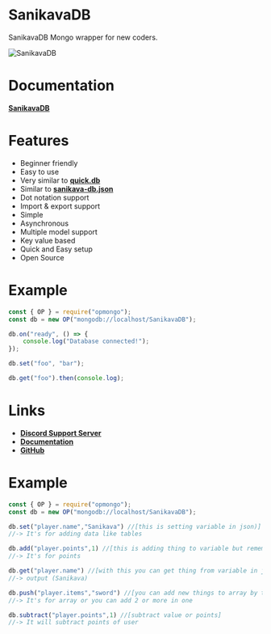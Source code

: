 # SanikavaDB
SanikavaDB Mongo wrapper for new coders.

![SanikavaDB](https://nodei.co/npm/opmongo.png)

# Documentation
**[SanikavaDB](https://opmongo.js.org)**

# Features
- Beginner friendly
- Easy to use
- Very similar to **[quick.db](https://npmjs.com/package/quick.db)**
- Similar to  **[sanikava-db.json](https://npmjs.com/package/sanikava-db.json)**
- Dot notation support
- Import & export support
- Simple
- Asynchronous
- Multiple model support
- Key value based
- Quick and Easy setup
- Open Source 

# Example

```js
const { OP } = require("opmongo");
const db = new OP("mongodb://localhost/SanikavaDB");

db.on("ready", () => {
    console.log("Database connected!");
});

db.set("foo", "bar");

db.get("foo").then(console.log);
```


# Links
- **[Discord Support Server](https://discord.gg/bG7875u8qA)**
- **[Documentation](https://opmongo.js.org)**
- **[GitHub](https://github.com/sanikava/opmongo)**

# Example

```js
const { OP } = require("opmongo");
const db = new OP("mongodb://localhost/SanikavaDB");

db.set("player.name","Sanikava") //[this is setting variable in json)]
//-> It's for adding data like tables

db.add("player.points",1) //[this is adding thing to variable but remember you have to use outside of quotation marks (") or (`) ]
//-> It's for points

db.get("player.name") //[with this you can get thing from variable in json our how many points user have.]
//-> output (Sanikava)

db.push("player.items","sword") //[you can add new things to array by this you can add more data in one user without removing other data]
//-> It's for array or you can add 2 or more in one

db.subtract("player.points",1) //[subtract value or points]
//-> It will subtract points of user
```
